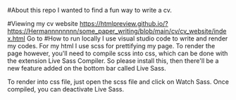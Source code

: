 #About this repo
I wanted to find a fun way to write a cv.

#Viewing my cv website
https://htmlpreview.github.io/?https://Hermannnnnnnn/some_paper_writing/blob/main/cv/cv_website/index.html
Go to 
#How to run locally
I use visual studio code to write and render my codes. For my html I use scss for prettifying my page. To render the page however, you'll need to compile scss into css, which can be done with the extension Live Sass Compiler. So please install this, then there'll be a new feature added on the bottom bar called Live Sass.

To render into css file, just open the scss file and click on Watch Sass. Once compiled, you can deactivate Live Sass.